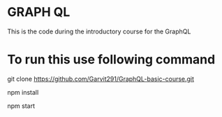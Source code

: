 # GRAPH QL 
This is the code during the introductory course for the GraphQL


# To run this use following command 

git clone https://github.com/Garvit291/GraphQL-basic-course.git

npm install 

npm start 